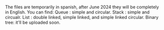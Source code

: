 The files are temporarily in spanish, after June 2024 they will be completely in English.
You can find:
Queue : simple and circular.
Stack : simple and circualr.
List  : double linked, simple linked, and simple linked circular.
Binary tree: it'll be uploaded soon.
